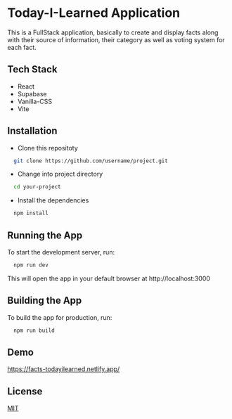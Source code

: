 
# Today-I-Learned Application

This is a FullStack application, basically to create and display facts along with their source of information, their category as well as voting system for each fact.



## Tech Stack

* React
* Supabase
* Vanilla-CSS
* Vite


## Installation

* Clone this repositoty

```bash
  git clone https://github.com/username/project.git
```

* Change into project directory
```bash
  cd your-project
```
* Install the dependencies
```bash
  npm install
```

## Running the App
To start the development server, run:
```bash
  npm run dev
```
This will open the app in your default browser at http://localhost:3000

## Building the App
To build the app for production, run:
```bash
  npm run build
```
## Demo

https://facts-todayilearned.netlify.app/

## License

[MIT](https://choosealicense.com/licenses/mit/)

